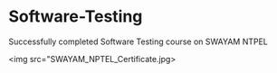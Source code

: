 # Software-Testing
Successfully completed Software Testing course on SWAYAM NTPEL

<img src="SWAYAM_NPTEL_Certificate.jpg>
